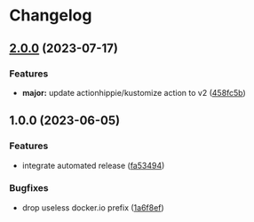 # Changelog

## [2.0.0](https://github.com/kustomhippie/minio/compare/v1.0.0...v2.0.0) (2023-07-17)


### Features

* **major:** update actionhippie/kustomize action to v2 ([458fc5b](https://github.com/kustomhippie/minio/commit/458fc5b12baee202c6311182f7e8a767b21ad039))

## 1.0.0 (2023-06-05)


### Features

* integrate automated release ([fa53494](https://github.com/kustomhippie/minio/commit/fa534940d7ae6bbda0aea4fcd3bce38f37de052e))


### Bugfixes

* drop useless docker.io prefix ([1a6f8ef](https://github.com/kustomhippie/minio/commit/1a6f8ef76ad3b0f79efc1d60b960f67ed830f985))
